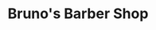 ---
title: "Bruno's Barber Shop"
url: /oshawa/brunos-barber-shop-bond-street-west/
shop: hairdresser
---